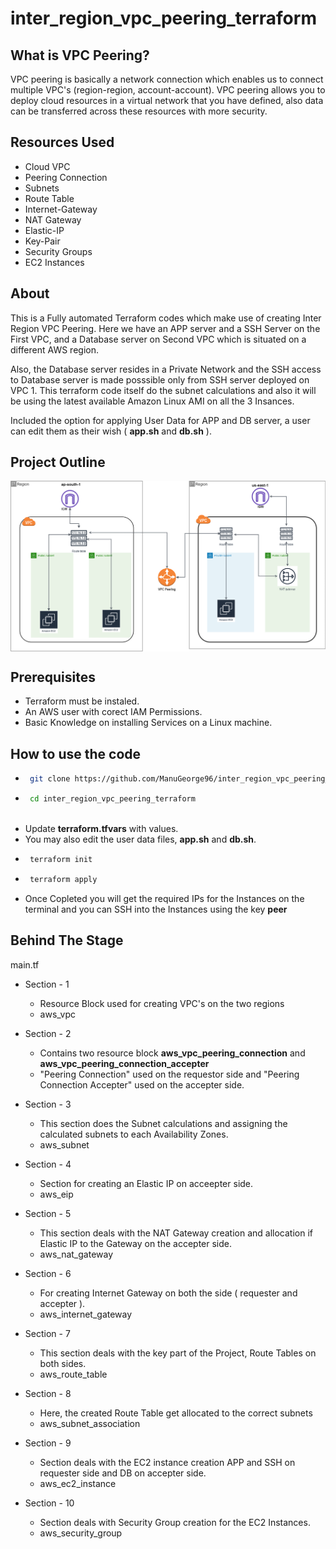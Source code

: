 # inter_region_vpc_peering_terraform

## What is VPC Peering?

VPC peering is basically a network connection which enables us to connect multiple VPC's (region-region, account-account). VPC peering allows you to deploy cloud resources in a virtual network that you have defined, also data can be transferred across these resources with more security.

## Resources Used
 
- Cloud VPC
- Peering Connection 
- Subnets
- Route Table
- Internet-Gateway 
- NAT Gateway
- Elastic-IP
- Key-Pair
- Security Groups
- EC2 Instances 

## About

This is a Fully automated Terraform codes which make use of creating Inter Region VPC Peering. Here we have an APP server and a SSH Server on the First VPC, and a Database server on Second VPC which is situated on a different AWS region.

Also, the Database server resides in a Private Network and the SSH access to Database server is made posssible only from SSH server deployed on VPC 1. This terraform code itself do the subnet calculations and also it will be using the latest available Amazon Linux AMI on all the 3 Insances.

Included the option for applying User Data for APP and DB server, a user can edit them as their wish ( <b>app.sh</b> and <b>db.sh</b> ).

## Project Outline

[<img align="center" alt="Unix" width="900" src="https://raw.githubusercontent.com/ManuGeorge96/ManuGeorge96/master/Tools/peering.drawio.png" />][ln]

## Prerequisites

- Terraform must be instaled.
- An AWS user with corect IAM Permissions.
- Basic Knowledge on installing Services on a Linux machine.

## How to use the code

 - ```sh  
    git clone https://github.com/ManuGeorge96/inter_region_vpc_peering_terraform.git
   ```
 - ```sh  
    cd inter_region_vpc_peering_terraform
   ```
   <br />
 - Update <b>terraform.tfvars</b> with values.
 - You may also edit the user data files, <b>app.sh</b> and <b>db.sh</b>.
   <br />
 - ```sh
    terraform init
   ``` 
 - ```sh   
    terraform apply
   ```  
 - Once Copleted you will get the required IPs for the Instances on the terminal and you can SSH into the Instances using the key <b>peer</b>

## Behind The Stage

   main.tf
- Section - 1
   -  Resource Block used for creating VPC's on the two regions
   -  aws_vpc

-  Section - 2
   -  Contains two resource block <b>aws_vpc_peering_connection</b> and <b>aws_vpc_peering_connection_accepter</b>
   -  "Peering Connection" used on the requestor side and "Peering Connection Accepter" used on the accepter side.

-  Section - 3
   -  This section does the Subnet calculations and assigning the calculated subnets to each Availability Zones.
   -  aws_subnet

-  Section - 4
   -  Section for creating an Elastic IP on acceepter side.
   -  aws_eip

-  Section - 5
   -  This section deals with the NAT Gateway creation and allocation if Elastic IP to the Gateway on the accepter side.
   -  aws_nat_gateway

-  Section - 6
   -  For creating Internet Gateway on both the side ( requester and accepter ).
   -  aws_internet_gateway

-  Section - 7
   -  This section deals with the key part of the Project, Route Tables on both sides.
   -  aws_route_table
  
-  Section - 8
   -  Here, the created Route Table get allocated to the correct subnets
   -  aws_subnet_association

-  Section - 9
   -  Section deals with the EC2 instance creation APP and SSH on requester side and DB on accepter side.
   -  aws_ec2_instance

-  Section - 10
   -  Section deals with Security Group creation for the EC2 Instances.
   -  aws_security_group









[ln]: https://www.linkedin.com/in/manu-george-03453613a
